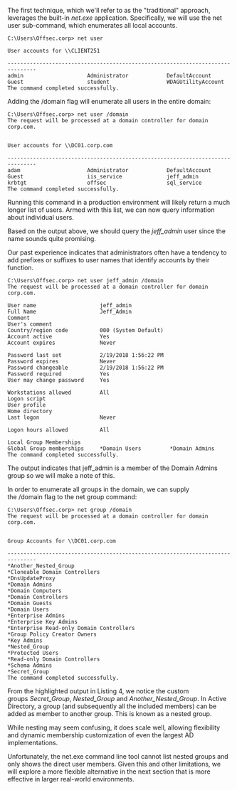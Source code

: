 The first technique, which we'll refer to as the "traditional" approach, leverages the built-in _net.exe_ application. Specifically, we will use the net user sub-command, which enumerates all local accounts.

```
C:\Users\Offsec.corp> net user

User accounts for \\CLIENT251

-------------------------------------------------------------------------------
admin                    Administrator            DefaultAccount
Guest                    student                  WDAGUtilityAccount
The command completed successfully.
```

Adding the /domain flag will enumerate all users in the entire domain:

```
C:\Users\Offsec.corp> net user /domain
The request will be processed at a domain controller for domain corp.com.


User accounts for \\DC01.corp.com

-------------------------------------------------------------------------------
adam                     Administrator            DefaultAccount
Guest                    iis_service              jeff_admin
krbtgt                   offsec                   sql_service
The command completed successfully.
```

Running this command in a production environment will likely return a much longer list of users. Armed with this list, we can now query information about individual users.

Based on the output above, we should query the _jeff_admin_ user since the name sounds quite promising.

Our past experience indicates that administrators often have a tendency to add prefixes or suffixes to user names that identify accounts by their function.

```
C:\Users\Offsec.corp> net user jeff_admin /domain
The request will be processed at a domain controller for domain corp.com.

User name                    jeff_admin
Full Name                    Jeff_Admin
Comment
User's comment
Country/region code          000 (System Default)
Account active               Yes
Account expires              Never

Password last set            2/19/2018 1:56:22 PM
Password expires             Never
Password changeable          2/19/2018 1:56:22 PM
Password required            Yes
User may change password     Yes

Workstations allowed         All
Logon script
User profile
Home directory
Last logon                   Never

Logon hours allowed          All

Local Group Memberships
Global Group memberships     *Domain Users         *Domain Admins
The command completed successfully.
```

The output indicates that jeff_admin is a member of the Domain Admins group so we will make a note of this.

In order to enumerate all groups in the domain, we can supply the /domain flag to the net group command:

```
C:\Users\Offsec.corp> net group /domain
The request will be processed at a domain controller for domain corp.com.


Group Accounts for \\DC01.corp.com

-------------------------------------------------------------------------------
*Another_Nested_Group
*Cloneable Domain Controllers
*DnsUpdateProxy
*Domain Admins
*Domain Computers
*Domain Controllers
*Domain Guests
*Domain Users
*Enterprise Admins
*Enterprise Key Admins
*Enterprise Read-only Domain Controllers
*Group Policy Creator Owners
*Key Admins
*Nested_Group
*Protected Users
*Read-only Domain Controllers
*Schema Admins
*Secret_Group
The command completed successfully.
```

From the highlighted output in Listing 4, we notice the custom groups _Secret_Group_, _Nested_Group_ and _Another_Nested_Group_. In Active Directory, a group (and subsequently all the included members) can be added as member to another group. This is known as a nested group.

While nesting may seem confusing, it does scale well, allowing flexibility and dynamic membership customization of even the largest AD implementations.

Unfortunately, the net.exe command line tool cannot list nested groups and only shows the direct user members. Given this and other limitations, we will explore a more flexible alternative in the next section that is more effective in larger real-world environments.